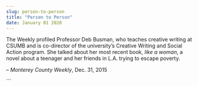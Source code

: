 ```yaml
---
slug: person-to-person
title: "Person to Person"
date: January 01 2020
---
```


 
<p>
  The Weekly profiled Professor Deb Busman, who teaches creative writing at
  CSUMB and is co&#45;director of the university’s Creative Writing and Social
  Action program. She talked about her most recent book, <em>like a woman</em>,
  a novel about a teenager and her friends in L.A. trying to escape poverty.
</p>
<p>– <em>Monterey County Weekly</em>, Dec. 31, 2015</p>
```

